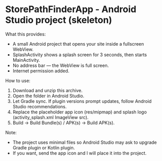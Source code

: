 StorePathFinderApp - Android Studio project (skeleton)
=====================================

What this provides:
- A small Android project that opens your site inside a fullscreen WebView.
- SplashActivity shows a splash screen for 3 seconds, then starts MainActivity.
- No address bar — the WebView is full screen.
- Internet permission added.

How to use:
1. Download and unzip this archive.
2. Open the folder in Android Studio.
3. Let Gradle sync. If plugin versions prompt updates, follow Android Studio recommendations.
4. Replace the placeholder app icon (res/mipmap) and splash logo (activity_splash.xml ImageView src).
5. Build -> Build Bundle(s) / APK(s) -> Build APK(s).

Note:
- The project uses minimal files so Android Studio may ask to upgrade Gradle plugin or Kotlin plugin.
- If you want, send the app icon and I will place it into the project.
